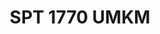 ---
title: SPT 1770 UMKM
linkurl: https://drive.google.com/file/d/13spkOtu7LvUPBXbk8Vbn-t5vto0UPg8g/view?usp=sharing
fitur: lainlain
category: lainlain
createdTime : 25/01/2020
modifiedTime : 12/02/2020
topik: e-SPT
---